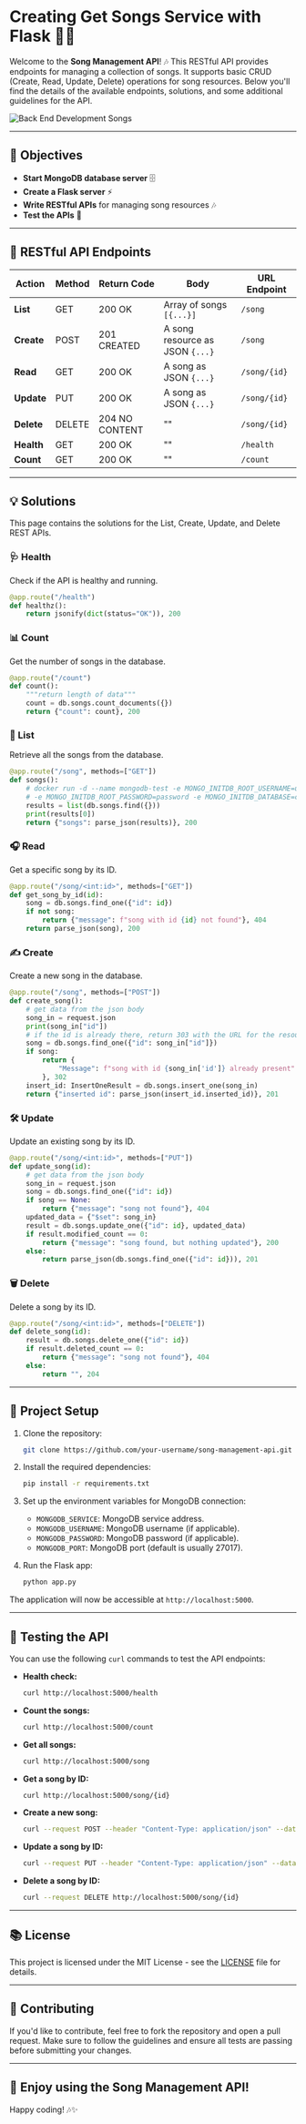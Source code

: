 # Creating Get Songs Service with Flask 🐚🎵

Welcome to the **Song Management API**! 🎶 This RESTful API provides endpoints for managing a collection of songs. It supports basic CRUD (Create, Read, Update, Delete) operations for song resources. Below you'll find the details of the available endpoints, solutions, and some additional guidelines for the API.

 ![Back End Development Songs](https://github.com/Willie-Conway/Back-End-Development-Songs/blob/c7902455ce6a2988ed974963d9254e51273afc70/Screenshots/Back%20End%20Development%20Songs.gif)

---

## 🎯 Objectives

- **Start MongoDB database server** 🗄️
- **Create a Flask server** ⚡
- **Write RESTful APIs** for managing song resources 🎶
- **Test the APIs** 🧪

---

## 🚀 RESTful API Endpoints

| Action | Method | Return Code | Body | URL Endpoint |
|--------|--------|-------------|------|--------------|
| **List** | GET | 200 OK | Array of songs `[{...}]` | `/song` |
| **Create** | POST | 201 CREATED | A song resource as JSON `{...}` | `/song` |
| **Read** | GET | 200 OK | A song as JSON `{...}` | `/song/{id}` |
| **Update** | PUT | 200 OK | A song as JSON `{...}` | `/song/{id}` |
| **Delete** | DELETE | 204 NO CONTENT | "" | `/song/{id}` |
| **Health** | GET | 200 OK | "" | `/health` |
| **Count** | GET | 200 OK | "" | `/count` |

---

## 💡 Solutions

This page contains the solutions for the List, Create, Update, and Delete REST APIs.

### 🩺 Health
Check if the API is healthy and running.
```python
@app.route("/health")
def healthz():
    return jsonify(dict(status="OK")), 200
```

### 📊 Count
Get the number of songs in the database.
```python
@app.route("/count")
def count():
    """return length of data"""
    count = db.songs.count_documents({})
    return {"count": count}, 200
```

### 🎤 List
Retrieve all the songs from the database.
```python
@app.route("/song", methods=["GET"])
def songs():
    # docker run -d --name mongodb-test -e MONGO_INITDB_ROOT_USERNAME=user
    # -e MONGO_INITDB_ROOT_PASSWORD=password -e MONGO_INITDB_DATABASE=collection mongo
    results = list(db.songs.find({}))
    print(results[0])
    return {"songs": parse_json(results)}, 200
```

### 🎧 Read
Get a specific song by its ID.
```python
@app.route("/song/<int:id>", methods=["GET"])
def get_song_by_id(id):
    song = db.songs.find_one({"id": id})
    if not song:
        return {"message": f"song with id {id} not found"}, 404
    return parse_json(song), 200
```

### ✍️ Create
Create a new song in the database.
```python
@app.route("/song", methods=["POST"])
def create_song():
    # get data from the json body
    song_in = request.json
    print(song_in["id"])
    # if the id is already there, return 303 with the URL for the resource
    song = db.songs.find_one({"id": song_in["id"]})
    if song:
        return {
            "Message": f"song with id {song_in['id']} already present"
        }, 302
    insert_id: InsertOneResult = db.songs.insert_one(song_in)
    return {"inserted id": parse_json(insert_id.inserted_id)}, 201
```

### 🛠️ Update
Update an existing song by its ID.
```python
@app.route("/song/<int:id>", methods=["PUT"])
def update_song(id):
    # get data from the json body
    song_in = request.json
    song = db.songs.find_one({"id": id})
    if song == None:
        return {"message": "song not found"}, 404
    updated_data = {"$set": song_in}
    result = db.songs.update_one({"id": id}, updated_data)
    if result.modified_count == 0:
        return {"message": "song found, but nothing updated"}, 200
    else:
        return parse_json(db.songs.find_one({"id": id})), 201
```

### 🗑️ Delete
Delete a song by its ID.
```python
@app.route("/song/<int:id>", methods=["DELETE"])
def delete_song(id):
    result = db.songs.delete_one({"id": id})
    if result.deleted_count == 0:
        return {"message": "song not found"}, 404
    else:
        return "", 204
```

---

## 📄 Project Setup

1. Clone the repository:
   ```bash
   git clone https://github.com/your-username/song-management-api.git
   ```

2. Install the required dependencies:
   ```bash
   pip install -r requirements.txt
   ```

3. Set up the environment variables for MongoDB connection:
   - `MONGODB_SERVICE`: MongoDB service address.
   - `MONGODB_USERNAME`: MongoDB username (if applicable).
   - `MONGODB_PASSWORD`: MongoDB password (if applicable).
   - `MONGODB_PORT`: MongoDB port (default is usually 27017).

4. Run the Flask app:
   ```bash
   python app.py
   ```

The application will now be accessible at `http://localhost:5000`.

---

## 🧪 Testing the API

You can use the following `curl` commands to test the API endpoints:

- **Health check:**
  ```bash
  curl http://localhost:5000/health
  ```

- **Count the songs:**
  ```bash
  curl http://localhost:5000/count
  ```

- **Get all songs:**
  ```bash
  curl http://localhost:5000/song
  ```

- **Get a song by ID:**
  ```bash
  curl http://localhost:5000/song/{id}
  ```

- **Create a new song:**
  ```bash
  curl --request POST --header "Content-Type: application/json" --data '{"id": 101, "title": "New Song", "lyrics": "These are the lyrics."}' http://localhost:5000/song
  ```

- **Update a song by ID:**
  ```bash
  curl --request PUT --header "Content-Type: application/json" --data '{"title": "Updated Song", "lyrics": "Updated lyrics."}' http://localhost:5000/song/{id}
  ```

- **Delete a song by ID:**
  ```bash
  curl --request DELETE http://localhost:5000/song/{id}
  ```

---

## 📚 License

This project is licensed under the MIT License - see the [LICENSE](LICENSE) file for details.

---

## 👋 Contributing

If you'd like to contribute, feel free to fork the repository and open a pull request. Make sure to follow the guidelines and ensure all tests are passing before submitting your changes.

---

## 🎉 Enjoy using the Song Management API!

Happy coding! 🎶✨
